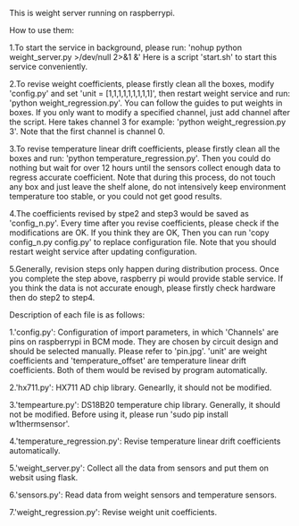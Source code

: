 This is weight server running on raspberrypi.

How to use them:

1.To start the service in background, please run:
'nohup python weight_server.py >/dev/null 2>&1 &'
Here is a script 'start.sh' to start this service
conveniently.

2.To revise weight coefficients, please firstly
clean all the boxes, modify 'config.py' and set
'unit = [1,1,1,1,1,1,1,1,1]', then restart weight
service and run: 'python weight_regression.py'. 
You can follow the guides to put weights in boxes.
If you only want to modify a specified
channel, just add channel after the script. Here
takes channel 3 for example:
'python weight_regression.py 3'. Note that the
first channel is channel 0.

3.To revise temperature linear drift coefficients,
please firstly clean all the boxes and run:
'python temperature_regression.py'. Then you could
do nothing but wait for over 12 hours until the 
sensors collect enough data to regress accurate
coefficient. Note that during this process, do not
touch any box and just leave the shelf alone, do 
not intensively keep environment temperature too
stable, or you could not get good results.

4.The coefficients revised by stpe2 and step3
would be saved as 'config_n.py'. Every time after
you revise coefficients, please check if the
modifications are OK. If you think they are OK,
Then you can run 'copy config_n.py config.py'
to replace configuration file. Note that you should
restart weight service after updating configuration.

5.Generally, revision steps only happen during
distribution process. Once you complete the step
above, raspberry pi would provide stable service.
If you think the data is not accurate enough, please
firstly check hardware then do step2 to step4.

Description of each file is as follows:

1.'config.py': Configuration of import parameters,
in which 'Channels' are pins on raspberrypi in BCM
mode. They are chosen by circuit design and should
be selected manually. Please refer to 'pin.jpg'. 
'unit' are weight coefficients and 'temperature_offset' 
are temperature linear drift coefficients. Both of 
them would be revised by program automatically.

2.'hx711.py': HX711 AD chip library. Genearlly, it
 should not be modified.

3.'tempearture.py': DS18B20 temperature chip library. 
Generally, it should not be modified. Before using 
it, please run 'sudo pip install w1thermsensor'.

4.'temperature_regression.py': Revise temperature
linear drift coefficients automatically. 

5.'weight_server.py': Collect all the data from sensors
and put them on websit using flask.

6.'sensors.py': Read data from weight sensors and
temperature sensors.

7.'weight_regression.py': Revise weight unit
coefficients.

